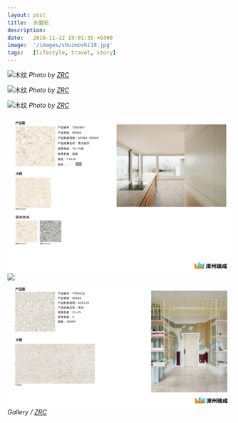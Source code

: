 ```yaml
---
layout: post
title:  水磨石
description:
date:   2018-11-12 15:01:35 +0300
image:  '/images/shuimoshi19.jpg'
tags:   [lifestyle, travel, story]
---
```


![木纹]({{site.baseurl}}/images/shuimoshi16.jpg)
*Photo by [ZRC]()*

![木纹]({{site.baseurl}}/images/shuimoshi17.jpg)
*Photo by [ZRC]()*

![木纹]({{site.baseurl}}/images/shuimoshi18.jpg)
*Photo by [ZRC]()*



  <div class="gallery">
    <img src="/images/shuimoshi20.jpg">
    <img src="/images/shuimoshi22.jpg">
    <img src="/images/shuimoshi23.jpg">
  </div>
  <em>Gallery / <a href="#" target="_blank">ZRC</a></em>


